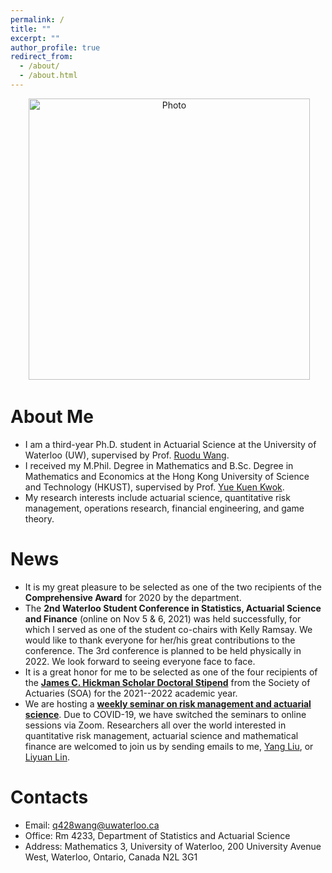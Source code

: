 ```yaml
---
permalink: /
title: ""
excerpt: ""
author_profile: true
redirect_from: 
  - /about/
  - /about.html
---
```


<p align="center">
  <img src="https://qwangan.github.io/images/Photo1.jpeg" alt="Photo" style="width: 450px;"/> 
</p>

# About Me
* I am a third-year Ph.D. student in Actuarial Science at the University of Waterloo (UW), supervised by Prof. [Ruodu Wang](http://sas.uwaterloo.ca/~wang/).
* I received my M.Phil. Degree in Mathematics and B.Sc. Degree in Mathematics and Economics at the Hong Kong University of Science and Technology (HKUST), supervised by Prof. [Yue Kuen Kwok](https://www.math.ust.hk/~maykwok/).
* My research interests include actuarial science, quantitative risk management, operations research, financial engineering, and game theory.

# News
* It is my great pleasure to be selected as one of the two recipients of the **Comprehensive Award** for 2020 by the department. 
* The **2nd Waterloo Student Conference in Statistics, Actuarial Science and Finance** (online on Nov 5 & 6, 2021) was held successfully, for which I served as one of the student co-chairs with Kelly Ramsay. We would like to thank everyone for her/his great contributions to the conference. The 3rd conference is planned to be held physically in 2022. We look forward to seeing everyone face to face.
* It is a great honor for me to be selected as one of the four recipients of the **[James C. Hickman Scholar Doctoral Stipend](https://www.soa.org/resources/announcements/press-releases/2021/hickmans-scholar/)** from the Society of Actuaries (SOA) for the 2021--2022 academic year.
* We are hosting a **[weekly seminar on risk management and actuarial science](https://yang-liu16.github.io/seminar/)**. Due to COVID-19, we have switched the seminars to online sessions via Zoom. Researchers all over the world interested in quantitative risk management, actuarial science and mathematical finance are welcomed to join us by sending emails to me, [Yang Liu](https://yang-liu16.github.io/), or [Liyuan Lin](https://liyuan-lin.github.io/Liyuan/).

# Contacts
* Email: q428wang@uwaterloo.ca
* Office: Rm 4233, Department of Statistics and Actuarial Science
* Address: Mathematics 3, University of Waterloo, 200 University Avenue West, Waterloo, Ontario, Canada N2L 3G1
